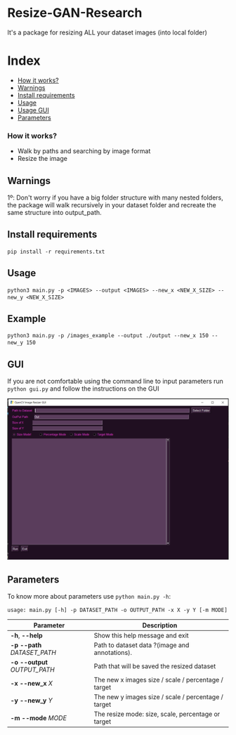 # Resize-GAN-Research

It's a package for resizing ALL your dataset images (into local folder)

# Index

- [How it works?](#How-it-works?)
- [Warnings](#Warnings)
- [Install requirements](#Install-requirements)
- [Usage](#Usage)
- [Usage GUI](#GUI)
- [Parameters](#Parameters)

### How it works?

- Walk by paths and searching by image format
- Resize the image

## Warnings

1º: Don't worry if you have a big folder structure with many nested folders, the package will walk recursively in your dataset folder and recreate the same structure into output_path.

## Install requirements

```
pip install -r requirements.txt
```

## Usage

```
python3 main.py -p <IMAGES> --output <IMAGES> --new_x <NEW_X_SIZE> --new_y <NEW_X_SIZE>
```

## Example

```
python3 main.py -p /images_example --output ./output --new_x 150 --new_y 150
```

## GUI

If you are not comfortable using the command line to input parameters run `python gui.py` and follow the instructions on the GUI

![gui](./gui.png)

## Parameters

To know more about parameters use `python main.py -h`:

```
usage: main.py [-h] -p DATASET_PATH -o OUTPUT_PATH -x X -y Y [-m MODE]
```

| Parameter                         | Description                                         |
| --------------------------------- | --------------------------------------------------- |
| **-h**, **--help**                | Show this help message and exit                     |
| **-p** **--path** _DATASET_PATH_  | Path to dataset data ?(image and annotations).      |
| **-o** **--output** _OUTPUT_PATH_ | Path that will be saved the resized dataset         |
| **-x** **--new_x** _X_            | The new x images size / scale / percentage / target |
| **-y** **--new_y** _Y_            | The new y images size / scale / percentage / target |
| **-m** **--mode** _MODE_          | The resize mode: size, scale, percentage or target  |
